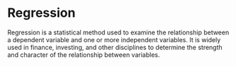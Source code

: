 # Regression
Regression is a statistical method used to examine the relationship between a dependent variable and one or more independent variables. It is widely used in finance, investing, and other disciplines to determine the strength and character of the relationship between variables.
